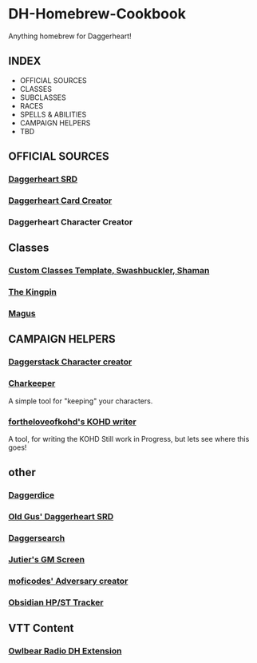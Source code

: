 # DH-Homebrew-Cookbook
Anything homebrew for Daggerheart!

## INDEX
- OFFICIAL SOURCES
- CLASSES
- SUBCLASSES
- RACES
- SPELLS & ABILITIES
- CAMPAIGN HELPERS
- TBD

## OFFICIAL SOURCES
### [Daggerheart SRD](https://daggerheart.com/srd)
### [Daggerheart Card Creator](https://cardcreator.daggerheart.com)
### Daggerheart Character Creator
## Classes
### [Custom Classes Template, Swashbuckler, Shaman](https://www.reddit.com/r/daggerheart/comments/1lh9pg8/daggerheart_homebrewery_class_template_created_by/)
### [The Kingpin](https://www.reddit.com/r/daggerheart/comments/1ljduwb/homebrew_class_the_kingpin_valor_grace/)
### [Magus](https://www.reddit.com/r/daggerheart/comments/1lk2xfs/daggerheart_magus/)
## CAMPAIGN HELPERS
### [Daggerstack Character creator](http://daggerstack.com/)
### [Charkeeper](https://charkeeper.org/)
A simple tool for "keeping" your characters.
### [fortheloveofkohd's KOHD writer](https://www.reddit.com/r/daggerheart/comments/1lkhwio/kohd_writer_work_in_progress/)
A tool, for writing the KOHD Still work in Progress, but lets see where this goes!
## other
### [Daggerdice](https://daggerdice.smileychris.workers.dev/)
### [Old Gus' Daggerheart SRD](https://callmepartario.github.io/og-dhsrd/)
### [Daggersearch](https://daggersearch.com)
### [Jutier's GM Screen](https://jutier.github.io/Daggerheart/)
### [moficodes' Adversary creator](https://daggerheart.tabletoptown.app/)
### [Obsidian HP/ST Tracker](https://github.com/Braintrust18/daggerheart-obsidian-scripts)
## VTT Content
### [Owlbear Radio DH Extension](https://youtu.be/_Ag5A32VBEc)


